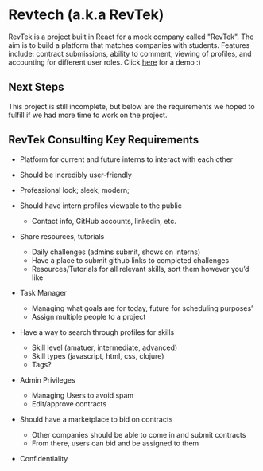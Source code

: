 # Revtech (a.k.a RevTek)

RevTek is a project built in React for a mock company called "RevTek". The aim is to build a platform that matches companies with students. Features include: contract submissions, ability to comment, viewing of profiles, and accounting for different user roles. Click [here](https://glacial-woodland-13699.herokuapp.com) for a demo :)

## Next Steps
This project is still incomplete, but below are the requirements we hoped to fulfill if we had more time to work on the project.

## RevTek Consulting Key Requirements

* Platform for current and future interns to interact with each other
* Should be incredibly user-friendly
* Professional look; sleek; modern; 

* Should have intern profiles viewable to the public
  * Contact info, GitHub accounts, linkedin, etc.

* Share resources, tutorials
	* Daily challenges (admins submit, shows on interns)
	* Have a place to submit github links to completed challenges
	* Resources/Tutorials for all relevant skills, sort them however you’d like
  
* Task Manager
  * Managing what goals are for today, future for scheduling purposes’
  * Assign multiple people to a project

* Have a way to search through profiles for skills
	* Skill level (amatuer, intermediate, advanced)
	* Skill types (javascript, html, css, clojure)
	* Tags?

* Admin Privileges
	* Managing Users to avoid spam
	* Edit/approve contracts

* Should have a marketplace to bid on contracts 
	* Other companies should be able to come in and submit contracts
	* From there, users can bid and be assigned to them

* Confidentiality 
